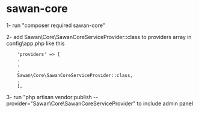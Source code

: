 # sawan-core
1- run  "composer required sawan-core"

2- add Sawan\Core\SawanCoreServiceProvider::class to providers array in config\app.php like this

        'providers' => [
        .
        .
        .
        Sawan\Core\SawanCoreServiceProvider::class,
        .
        ],
    
3- run "php artisan vendor:publish --provider="Sawan\Core\SawanCoreServiceProvider" to include admin panel
